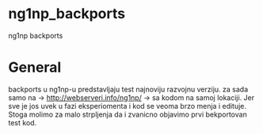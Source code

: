 ng1np_backports
===============
ng1np backports

General
=======
backports u ng1np-u predstavljaju test najnoviju razvojnu verziju.
za sada samo na ->
    http://webserveri.info/ng1np/ 
-> sa kodom na samoj lokaciji. Jer sve je jos uvek u fazi eksperiomenta i kod se veoma brzo menja i edituje. 
Stoga molimo za malo strpljenja da i zvanicno objavimo prvi bekportovan test kod.
